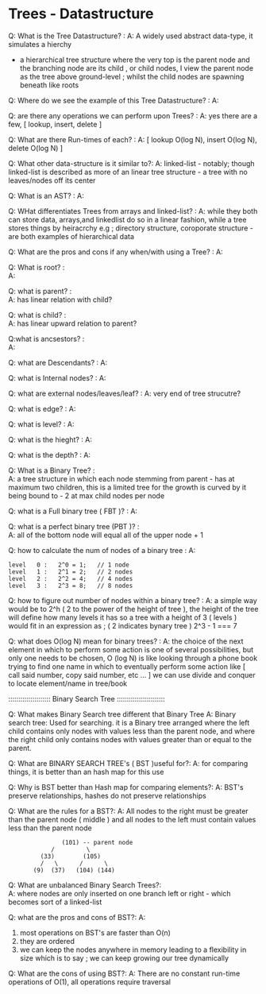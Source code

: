 # Trees - Datastructure

Q: What is the Tree Datastructure?    :
A: A widely used abstract data-type, it simulates a hierchy
  - a hierarchical tree structure where the very top is the    parent node
    and the branching node are its child , or child nodes, I view the parent node as the tree above ground-level ; whilst the child nodes are spawning beneath like roots

Q: Where do we see the example of this Tree Datastructure?   :
A:

Q: are there any operations we can perform upon Trees?   :
A: yes there are a few, [ lookup, insert, delete ]

Q: What are there Run-times of each? :
A: [ lookup O(log N), insert O(log N), delete O(log N) ]

Q: What other data-structure is it similar to?:
A: linked-list - notably; though linked-list is described as more of an linear tree structure - a tree with no leaves/nodes off its center

Q: What is an AST?   :
A: 

Q: WHat differentiates Trees from arrays and linked-list?   :
A: while they both can store data, arrays,and linkedlist do so in a linear fashion,
   while a tree stores things by heiracrchy e.g ; directory structure, coroporate structure - are both examples of hierarchical data

Q: What are the pros and cons if any when/with using a Tree?   :
A:

Q: What is root?    :  
A:

Q: what is parent?    :  
A: has linear relation with child?

Q: what is child?    :   
A: has linear upward relation to parent?


Q:what is ancsestors?   :  
A:

Q: what are Descendants?    :
A:

Q: what is Internal nodes?   :
A:

Q: what are external nodes/leaves/leaf?  :
A: very end of tree strucutre?

Q: what is edge?  :
A:

Q: what is level?   :
A:

Q: what is the hieght?   :
A:

Q: what is the depth?   :
A:

Q: What is a Binary Tree?  :    
A: a tree structure in which each node stemming from parent - has at maximum two children, this is a limited tree for the growth is curved by it being bound to - 2 at max child nodes per node

Q: what is a Full binary tree ( FBT )?   :
A: 

Q: what is a perfect binary tree (PBT )?   :          
A: all of the bottom node will equal all of the upper node + 1

Q: how to calculate the num of nodes of a binary tree    :
A: 
       
    level   0 :   2^0 = 1;   // 1 node 
    level   1 :   2^1 = 2;   // 2 nodes
    level   2 :   2^2 = 4;   // 4 nodes
    level   3 :   2^3 = 8;   // 8 nodes



Q: how to figure out number of nodes within a binary tree?    :
A: a simple way would be to 2^h ( 2 to the power of the height of tree ), the height of the tree will define how many levels it has so a tree with a height of 3 ( levels ) would fit in an expression as ; ( 2 indicates bynary tree ) 2^3 - 1 === 7 

Q: what does O(log N) mean for binary trees?    :
A: the choice of the next element in which to perform some action is one of several possibilities, but only one needs to be chosen,
O (log N) is like looking through a phone book trying to find one name in which to eventually perform some action like [ call said number, copy said number, etc ... ]
we can use divide and conquer to locate element/name in tree/book 


::::::::::::::::::::: Binary Search Tree ::::::::::::::::::::::::

Q: What makes Binary Search tree different that Binary Tree
A: Binary search tree: Used for searching. it is a Binary tree arranged where the left child contains only nodes with values less than the parent node, and where the right child only contains nodes with values greater than or equal to the parent.
   

Q: What are BINARY SEARCH TREE's ( BST )useful for?:
A: for comparing things, it is better than an hash map for this use

Q: Why is BST better than Hash map for comparing elements?:
A: BST's preserve relationships, hashes do not preserve relationships

Q: What are the rules for a BST?:
A: All nodes to the right must be greater than the parent node ( middle )
   and all nodes to the left must contain values less than the parent node 

                   (101) -- parent node
                /         \
             (33)        (105)
             /   \      /      \
           (9)  (37)   (104) (144)
   
Q: What are unbalanced Binary Search Trees?:  
A: where nodes are only inserted on one branch left or right - which becomes sort of a linked-list

Q: what are the pros and cons of BST?:
A: 
  1. most operations on BST's are faster than O(n) 
  2. they are ordered
  3. we can keep the nodes anywhere in memory leading to a flexibility in size
     which is to say ; we can keep growing our tree dynamically
    
Q: What are the cons of using BST?:
A: There are no constant run-time operations of O(1), all operations require traversal




